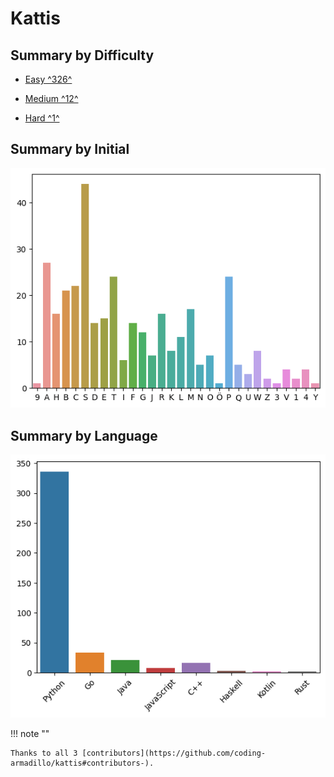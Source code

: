# Kattis

## Summary by Difficulty

- [Easy ^326^](easy.md)

- [Medium ^12^](medium.md)

- [Hard ^1^](hard.md)

## Summary by Initial

![summary-by-first-char](summary-by-first-char.png)

## Summary by Language

![summary-by-language](summary-by-language.png)

!!! note ""

    Thanks to all 3 [contributors](https://github.com/coding-armadillo/kattis#contributors-).
